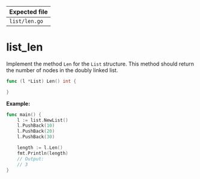 | Expected file |
| ------------- |
| `list/len.go` |

# list_len

Implement the method `Len` for the `List` structure. This method should return the number of nodes in the doubly linked list.

```go
func (l *List) Len() int {

}
```

**Example:**

```go
func main() {
	l := list.NewList()
	l.PushBack(10)
	l.PushBack(20)
	l.PushBack(30)

	length := l.Len()
	fmt.Println(length)
	// Output:
	// 3
}
```
